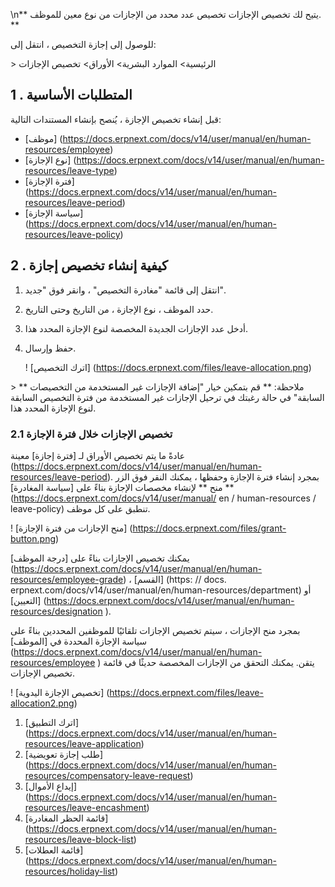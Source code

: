 \n** يتيح لك تخصيص الإجازات تخصيص عدد محدد من الإجازات من نوع معين للموظف. **

للوصول إلى إجازة التخصيص ، انتقل إلى:

\> الرئيسية> الموارد البشرية> الأوراق> تخصيص الإجازات

## 1 \. المتطلبات الأساسية

قبل إنشاء تخصيص الإجازة ، يُنصح بإنشاء المستندات التالية:

* [موظف] (https://docs.erpnext.com/docs/v14/user/manual/en/human-resources/employee)
* [نوع الإجازة] (https://docs.erpnext.com/docs/v14/user/manual/en/human-resources/leave-type)
* [فترة الإجازة] (https://docs.erpnext.com/docs/v14/user/manual/en/human-resources/leave-period)
* [سياسة الإجازة] (https://docs.erpnext.com/docs/v14/user/manual/en/human-resources/leave-policy)

## 2 \. كيفية إنشاء تخصيص إجازة

1. انتقل إلى قائمة "مغادرة التخصيص" ، وانقر فوق "جديد".
2. حدد الموظف ، نوع الإجازة ، من التاريخ وحتى التاريخ.
3. أدخل عدد الإجازات الجديدة المخصصة لنوع الإجازة المحدد هذا.
4. حفظ وإرسال.
    
    ! [اترك التخصيص] (https://docs.erpnext.com/files/leave-allocation.png)
    

\> ** ملاحظة: ** قم بتمكين خيار "إضافة الإجازات غير المستخدمة من التخصيصات السابقة" في حالة رغبتك في ترحيل الإجازات غير المستخدمة من فترة التخصيص السابقة لنوع الإجازة المحدد هذا.

### 2.1 تخصيص الإجازات خلال فترة الإجازة

عادةً ما يتم تخصيص الأوراق لـ [فترة إجازة] معينة (https://docs.erpnext.com/docs/v14/user/manual/en/human-resources/leave-period). بمجرد إنشاء فترة الإجازة وحفظها ، يمكنك النقر فوق الزر ** منح ** لإنشاء مخصصات الإجازة بناءً على [سياسة المغادرة] (https://docs.erpnext.com/docs/v14/user/manual/ en / human-resources / leave-policy) تنطبق على كل موظف.

! [منح الإجازات من فترة الإجازة] (https://docs.erpnext.com/files/grant-button.png)

يمكنك تخصيص الإجازات بناءً على [درجة الموظف] (https://docs.erpnext.com/docs/v14/user/manual/en/human-resources/employee-grade) ، [القسم] (https: // docs. erpnext.com/docs/v14/user/manual/en/human-resources/department) أو [التعيين] (https://docs.erpnext.com/docs/v14/user/manual/en/human-resources/designation ).

بمجرد منح الإجازات ، سيتم تخصيص الإجازات تلقائيًا للموظفين المحددين بناءً على سياسة الإجازة المحددة في [الموظف] (https://docs.erpnext.com/docs/v14/user/manual/en/human-resources/employee ) يتقن. يمكنك التحقق من الإجازات المخصصة حديثًا في قائمة تخصيص الإجازات.

! [تخصيص الإجازة اليدوية] (https://docs.erpnext.com/files/leave-allocation2.png)

1. [اترك التطبيق] (https://docs.erpnext.com/docs/v14/user/manual/en/human-resources/leave-application)
2. [طلب إجازة تعويضية] (https://docs.erpnext.com/docs/v14/user/manual/en/human-resources/compensatory-leave-request)
3. [إيداع الأموال] (https://docs.erpnext.com/docs/v14/user/manual/en/human-resources/leave-encashment)
4. [قائمة الحظر المغادرة] (https://docs.erpnext.com/docs/v14/user/manual/en/human-resources/leave-block-list)
5. [قائمة العطلات] (https://docs.erpnext.com/docs/v14/user/manual/en/human-resources/holiday-list)